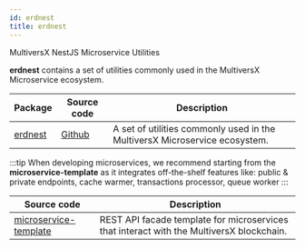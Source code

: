 ```yaml
---
id: erdnest
title: erdnest
---
```


MultiversX NestJS Microservice Utilities

**erdnest** contains a set of utilities commonly used in the MultiversX Microservice ecosystem.

| Package                                                         | Source code                                        | Description                                                            |
|-----------------------------------------------------------------|----------------------------------------------------|------------------------------------------------------------------------|
| [erdnest](https://www.npmjs.com/package/@elrondnetwork/erdnest) | [Github](https://github.com/ElrondNetwork/erdnest) | A set of utilities commonly used in the MultiversX Microservice ecosystem. |

:::tip
When developing microservices, we recommend starting from the **microservice-template** as it integrates off-the-shelf features like: public & private endpoints, cache warmer, transactions processor, queue worker
:::

| Source code                                                                     | Description                                                                          |
|---------------------------------------------------------------------------------|--------------------------------------------------------------------------------------|
| [microservice-template](https://github.com/ElrondNetwork/microservice-template) | REST API facade template for microservices that interact with the MultiversX blockchain. |


